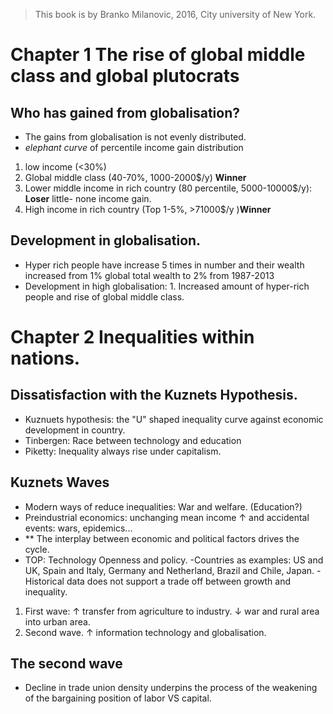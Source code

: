 > This book is by Branko Milanovic, 2016,  City university of New York.
>

# Chapter 1 The rise of global middle class and global plutocrats

## Who has gained from globalisation?
- The gains from globalisation is not evenly distributed.
- *elephant curve* of percentile income gain distribution 
1. low income (<30%)
2. Global middle class (40-70%, 1000-2000$/y) **Winner** 
3. Lower middle income in rich country (80 percentile, 5000-10000$/y): **Loser** little- none income gain.
4. High income in rich country (Top 1-5%, >71000$/y )**Winner**

## Development in globalisation.
- Hyper rich people have increase 5 times in number and their wealth increased from 1% global total wealth to 2% from 1987-2013
- Development in high globalisation: 1. Increased amount of hyper-rich people and rise of global middle class.

# Chapter 2 Inequalities within nations.
## Dissatisfaction with the Kuznets Hypothesis.
- Kuznuets hypothesis: the "U" shaped inequality curve against economic development in country.
- Tinbergen: Race between technology and education
- Piketty: Inequality always rise under capitalism.

## Kuznets Waves
- Modern ways of reduce inequalities: War and welfare. (Education?)
- Preindustrial economics: unchanging mean income &uarr; and accidental events: wars, epidemics...
- ** The interplay between economic and political factors drives the cycle.
- TOP: Technology Openness and policy.
-Countries as examples: US and UK, Spain and Italy, Germany and Netherland, Brazil and Chile, Japan.
-Historical data does not support a trade off between growth and inequality.
1. First wave: &uarr; transfer from agriculture to industry. &darr; war and rural area into urban area.
2. Second wave. &uarr; information technology and globalisation.

## The second wave
- Decline in trade union density underpins the process of the weakening of the bargaining position of labor VS capital.
<!--stackedit_data:
eyJoaXN0b3J5IjpbMTUzODQwNjU4OCwxNDQ1MjU2NDc5LDEzND
A0NTgxMiwtMTY0NjM1ODUyNywtMTIzNzA3MzAwLC0yMTQ2MTMx
OTQzLDY3NjM2NTc2MiwtMTE0NzgyOTc3NywtNzA1Nzg2MzE0LC
05NzE1NDQ2NTEsNjc3NzA5NTYyLC0xMDM2MzM0OTE0LDIzOTU3
ODA5OCwtNDY1NTgyMDQ3LC0xMTk0NzkyMzMwLC0zOTYxODg2MT
UsLTEyODM5MzY3MjcsMjgzOTI4ODI0XX0=
-->